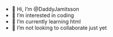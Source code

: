 - 👋 Hi, I’m @DaddyJamitsson
- 👀 I’m interested in coding
- 🌱 I’m currently learning html
- 💞️ I’m not looking to collaborate just yet

<!---
DaddyJamitsson/DaddyJamitsson is a ✨ special ✨ repository because its `README.md` (this file) appears on your GitHub profile.
You can click the Preview link to take a look at your changes.
--->
